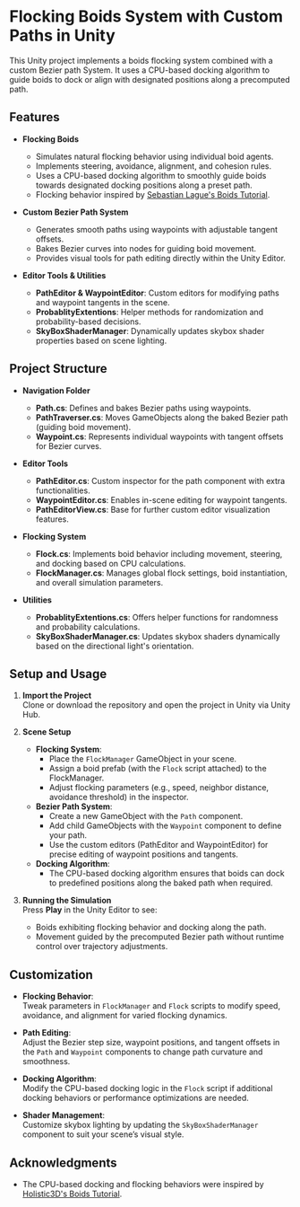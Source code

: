 ﻿# Flocking Boids System with Custom Paths in Unity

This Unity project implements a boids flocking system combined with a custom Bezier path System. It uses a CPU-based docking algorithm to guide boids to dock or align with designated positions along a precomputed path.

## Features

- **Flocking Boids**
  - Simulates natural flocking behavior using individual boid agents.
  - Implements steering, avoidance, alignment, and cohesion rules.
  - Uses a CPU-based docking algorithm to smoothly guide boids towards designated docking positions along a preset path.
  - Flocking behavior inspired by [Sebastian Lague's Boids Tutorial](https://www.youtube.com/watch?v=JMUxmLyrhSk).

- **Custom Bezier Path System**
  - Generates smooth paths using waypoints with adjustable tangent offsets.
  - Bakes Bezier curves into nodes for guiding boid movement.
  - Provides visual tools for path editing directly within the Unity Editor.

- **Editor Tools & Utilities**
  - **PathEditor & WaypointEditor**: Custom editors for modifying paths and waypoint tangents in the scene.
  - **ProbablityExtentions**: Helper methods for randomization and probability-based decisions.
  - **SkyBoxShaderManager**: Dynamically updates skybox shader properties based on scene lighting.

## Project Structure

- **Navigation Folder**
  - **Path.cs**: Defines and bakes Bezier paths using waypoints.
  - **PathTraverser.cs**: Moves GameObjects along the baked Bezier path (guiding boid movement).
  - **Waypoint.cs**: Represents individual waypoints with tangent offsets for Bezier curves.

- **Editor Tools**
  - **PathEditor.cs**: Custom inspector for the path component with extra functionalities.
  - **WaypointEditor.cs**: Enables in-scene editing for waypoint tangents.
  - **PathEditorView.cs**: Base for further custom editor visualization features.

- **Flocking System**
  - **Flock.cs**: Implements boid behavior including movement, steering, and docking based on CPU calculations.
  - **FlockManager.cs**: Manages global flock settings, boid instantiation, and overall simulation parameters.

- **Utilities**
  - **ProbablityExtentions.cs**: Offers helper functions for randomness and probability calculations.
  - **SkyBoxShaderManager.cs**: Updates skybox shaders dynamically based on the directional light's orientation.

## Setup and Usage

1. **Import the Project**  
   Clone or download the repository and open the project in Unity via Unity Hub.

2. **Scene Setup**
   - **Flocking System**:  
     - Place the `FlockManager` GameObject in your scene.
     - Assign a boid prefab (with the `Flock` script attached) to the FlockManager.
     - Adjust flocking parameters (e.g., speed, neighbor distance, avoidance threshold) in the inspector.
   - **Bezier Path System**:  
     - Create a new GameObject with the `Path` component.
     - Add child GameObjects with the `Waypoint` component to define your path.
     - Use the custom editors (PathEditor and WaypointEditor) for precise editing of waypoint positions and tangents.
   - **Docking Algorithm**:  
     - The CPU-based docking algorithm ensures that boids can dock to predefined positions along the baked path when required.

3. **Running the Simulation**  
   Press **Play** in the Unity Editor to see:
   - Boids exhibiting flocking behavior and docking along the path.
   - Movement guided by the precomputed Bezier path without runtime control over trajectory adjustments.

## Customization

- **Flocking Behavior**:  
  Tweak parameters in `FlockManager` and `Flock` scripts to modify speed, avoidance, and alignment for varied flocking dynamics.

- **Path Editing**:  
  Adjust the Bezier step size, waypoint positions, and tangent offsets in the `Path` and `Waypoint` components to change path curvature and smoothness.

- **Docking Algorithm**:  
  Modify the CPU-based docking logic in the `Flock` script if additional docking behaviors or performance optimizations are needed.

- **Shader Management**:  
  Customize skybox lighting by updating the `SkyBoxShaderManager` component to suit your scene’s visual style.



## Acknowledgments

- The CPU-based docking and flocking behaviors were inspired by [Holistic3D's Boids Tutorial](https://www.youtube.com/watch?v=eMpI1eCsIyM&t=38s).
